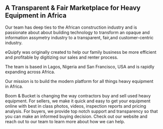## A Transparent & Fair Marketplace for Heavy Equipment in Africa

Our team has deep ties to the African construction industry and is passionate about about building technology to transform an opaque and information assymetry industry to a transparent, fair,and customer-centric industry.

eQuipfy was originally created to help our family business be more efficient and profitable by digitizing our sales and renter process. 

The team is based in Lagos, Nigeria and San Francisco, USA and is rapidly expanding across Africa.

Our mission is to build the modern platform for all things heavy equipment in Africa.

Boom & Bucket is changing the way contractors buy and sell used heavy equipment. For sellers, we make it quick and easy to get your equipment online with best in class photos, videos, inspection reports and pricing analysis. For buyers, we provide top notch support and transparency so that you can make an informed buying decision. Check out our website and reach out to our team to learn more about how we can help.